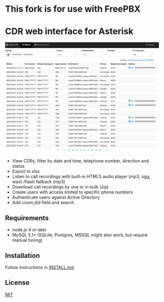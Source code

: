 # This fork is for use with FreePBX

# CDR web interface for Asterisk

![](https://raw.githubusercontent.com/maerty1/photo_for_repo/master/Снимок%20экрана%202020-02-09%20в%2010.58.13.png)

- View CDRs, filter by date and time, telephone number, direction and status
- Export to xlsx
- Listen to call recordings with built-in HTML5 audio player (mp3, ogg, wav) /flash fallback (mp3)
- Download call recordings by one or in bulk (zip)
- Create users with access limited to specific phone numbers
- Authenticate users against Active Directory
- Add cnum,did field and search

## Requirements

- node.js 4 or later
- MySQL 5.1+ (SQLite, Postgres, MSSQL might also work, but require manual tuning)

## Installation

Follow instructions in [INSTALL.md](INSTALL.md).

## License

[MIT](LICENSE)
